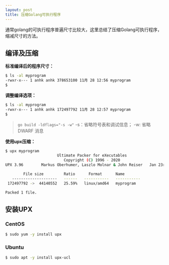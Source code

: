 ```yaml
---
layout: post
title: 压缩Golang可执行程序
---
```


通常golang的可执行程序普遍尺寸比较大，这里总结了压缩Golang可执行程序，缩减尺寸的方法。

<!--more-->

## 编译及压缩

**标准编译后的程序尺寸：**
```bash
$ ls -al myprogram
-rwxr-x--- 1 anhk anhk 378653100 11月 28 12:56 myprogram
$
```

**调整编译选项：**
```bash
$ ls -al myprogram
-rwxr-x--- 1 anhk anhk 172497792 11月 28 12:57 myprogram
$
```

> `​go build -ldflags="-s -w"`  -s：省略符号表和调试信息； -w: 省略 DWARF 消息


**使用upx压缩：**
```bash
$ upx myprogram
                       Ultimate Packer for eXecutables
                          Copyright (C) 1996 - 2020
UPX 3.96        Markus Oberhumer, Laszlo Molnar & John Reiser   Jan 23rd 2020

        File size         Ratio      Format      Name
   --------------------   ------   -----------   -----------
 172497792 ->  44140552   25.59%   linux/amd64   myprogram

Packed 1 file.
```

## 安装UPX

### CentOS
```bash
$ sudo yum -y install upx
```


### Ubuntu
```bash
$ sudo apt -y install upx-ucl
```

